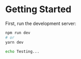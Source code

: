 # Getting Started

First, run the development server:

```bash
npm run dev
# or
yarn dev
```

```bash
echo Testing...
```
